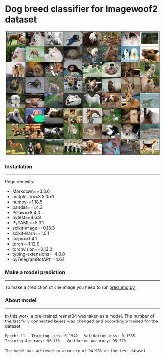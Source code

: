 # Dog breed classifier for Imagewoof2 dataset
![](batch.jpg)

### Installation
___
Requirements:

- Markdown==3.3.6
- matplotlib==3.5.0rc1
- numpy==1.18.5
- pandas==1.4.3
- Pillow==8.4.0
- pytest==4.6.9
- PyYAML==5.3.1
- scikit-image==0.18.3
- scikit-learn==1.0.1
- scipy==1.4.1
- torch==1.12.0
- torchvision==0.13.0
- typing-extensions==4.0.0
- pyTelegramBotAPI==4.6.1

### Make a model prediction
___
To make a prediction of one image you need to run [pred_img.py](https://github.com/AtMelo/Dog_breeds_classifier/blob/main/pred_img.py)

### About model
___
In this work, a pre-trained resnet34 was taken as a model.
The number of the last fully connected layers was changed and accordingly
trained for the dataset

    Epoch: 11   Training Loss: 0.1542   Validation Loss: 0.1585
    Training Accuracy: 96.01%   Validation Accuracy: 95.57%

    The model has achieved an accuracy of 94.96% on the test dataset